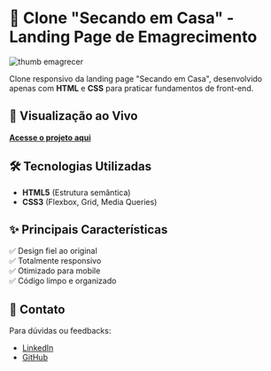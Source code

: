 # 💪 Clone "Secando em Casa" - Landing Page de Emagrecimento

![thumb emagrecer](https://github.com/user-attachments/assets/4501ec7d-1116-495f-9824-bee765500f0d)

Clone responsivo da landing page "Secando em Casa", desenvolvido apenas com **HTML** e **CSS** para praticar fundamentos de front-end.

## 🌟 Visualização ao Vivo
**[Acesse o projeto aqui](https://secando-em-casa-nu.vercel.app/)**

## 🛠 Tecnologias Utilizadas
- **HTML5** (Estrutura semântica)
- **CSS3** (Flexbox, Grid, Media Queries)

## ✨ Principais Características
✅ Design fiel ao original  
✅ Totalmente responsivo  
✅ Otimizado para mobile  
✅ Código limpo e organizado  

  ## 📢 Contato

Para dúvidas ou feedbacks:
- [LinkedIn](https://www.linkedin.com/in/fernanda-alves-605a76242/)
- [GitHub](https://github.com/FernandaAlvesSilva)
